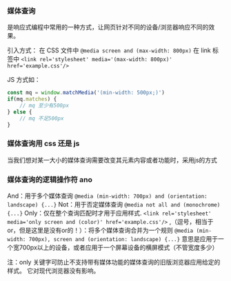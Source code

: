### 媒体查询
是响应式编程中常用的一种方式，让网页针对不同的设备/浏览器响应不同的效果。

引入方式：
在 CSS 文件中 `@media screen and (max-width: 800px)`
在 link 标签中 `<link rel='stylesheet' media='(max-width: 800px)' href='example.css'/>`

JS 方式如：
```javascript
const mq = window.matchMedia('(min-width: 500px;)')
if(mq.matches) {
    // mq 至少有500px
} else {
    // mq 不足500px
}
```

### 媒体查询用 css 还是 js
当我们想对某一大小的媒体查询需要改变其元素内容或者功能时，采用js的方式

### 媒体查询的逻辑操作符 ano
And：用于多个媒体查询 `@media (min-width: 700px) and (orientation: landscape) {...}`
Not：用于否定媒体查询 `@media not all and (monochrome) {...}`
Only：仅在整个查询匹配时才用于应用样式. `<link rel='stylesheet' media='only screen and (color)' href='example.css'/>`
,（逗号，相当于or，但是这里是没有or的！）：将多个媒体查询合并为一个规则 `@media (min-width: 700px), screen and (orientation: landscape) {...}` 意思是应用于一个宽700px以上的设备，或者应用于一个屏幕设备的横屏模式（不管宽度多少）


注：only 关键字可防止不支持带有媒体功能的媒体查询的旧版浏览器应用给定的样式。 它对现代浏览器没有影响。
